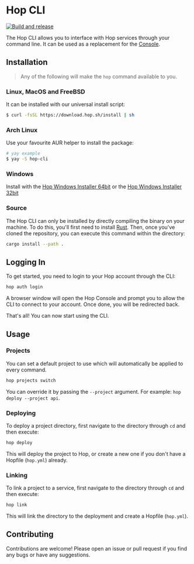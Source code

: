 # Hop CLI

[![Build and release](https://github.com/hopinc/hop_cli/actions/workflows/release.yml/badge.svg)](https://github.com/hopinc/hop_cli/actions/workflows/release.yml)

The Hop CLI allows you to interface with Hop services through your command line. It can be used as a replacement for the [Console](https://console.hop.io/).

## Installation

> Any of the following will make the `hop` command available to you.

### Linux, MacOS and FreeBSD

It can be installed with our universal install script:

```bash
$ curl -fsSL https://download.hop.sh/install | sh
```

### Arch Linux

Use your favourite AUR helper to install the package:

```bash
# yay example
$ yay -S hop-cli
```


### Windows

Install with the [Hop Windows Installer 64bit](https://download.hop.sh/windows/x86_64) or the [Hop Windows Installer 32bit](https://download.hop.sh/windows/i686)

### Source

The Hop CLI can only be installed by directly compiling the binary on your machine. To do this, you'll first need to install [Rust](https://www.rust-lang.org/tools/install). Then, once you've cloned the repository, you can execute this command within the directory:

```bash
cargo install --path .
```

## Logging In

To get started, you need to login to your Hop account through the CLI:

```bash
hop auth login
```

A browser window will open the Hop Console and prompt you to allow the CLI to connect to your account. Once done, you will be redirected back.

That's all! You can now start using the CLI.

## Usage

### Projects

You can set a default project to use which will automatically be applied to every command.

```bash
hop projects switch
```

You can override it by passing the `--project` argument. For example: `hop deploy --project api`.

### Deploying

To deploy a project directory, first navigate to the directory through `cd` and then execute:

```bash
hop deploy
```

This will deploy the project to Hop, or create a new one if you don't have a Hopfile (`hop.yml`) already.

### Linking

To link a project to a service, first navigate to the directory through `cd` and then execute:

```bash
hop link
```

This will link the directory to the deployment and create a Hopfile (`hop.yml`).

## Contributing

Contributions are welcome! Please open an issue or pull request if you find any bugs or have any suggestions.
